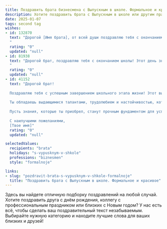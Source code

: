 ```yaml
---
title: Поздравить брата бизнесмена с Выпускным в школе. Формальное и красивое
description: Хотите поздравить брата с Выпускным в школе или другим праздником? Наш ИИ создаст незабываемое поздравление, а вы обязательно выделитесь среди других.  
date: 2025-01-07
tags: second tag
wishes:
- id: 132870
  text: "Дорогой [Имя брата], от всей души поздравляю тебя с окончанием школы и успешным вступлением в новую, взрослую жизнь!  Пусть твой путь в бизнесе будет полон ярких свершений,  уверенных решений и  заслуженного успеха. Желаю тебе целеустремлённости, мудрости и  неиссякаемой энергии для достижения всех намеченных целей.  Будь всегда на высоте!
  "
  rating: "0"
  updated: "null"
- id: 81938
  text: "Дорогой брат, поздравляю тебя с окончанием школы! Этот день знаменует начало новой главы в твоей жизни, где тебя ждет блестящая карьера бизнесмена. Желаю тебе успехов, процветания и реализации всех твоих амбиций. Пусть твой путь будет наполнен яркими событиями и достижениями!
  "
  rating: "0"
  updated: "null"
- id: 41152
  text: "Дорогой брат!
  
  Поздравляю тебя с успешным завершением школьного этапа жизни! Этот выпускной — важное событие, которое открывает перед тобой множество новых возможностей и горизонтов. Впереди тебя ждет увлекательный путь к покорению профессии бизнесмена, и я уверен, что у тебя все получится!
  
  Ты обладаешь выдающимися талантами, трудолюбием и настойчивостью, которые помогут тебе достигнуть больших высот. Желаю тебе уверенности в своих силах, смелости в принятии решений и, конечно же, удачи в каждом начинании.
  
  Пусть знания, которые ты приобрел, станут прочным фундаментом для успешной карьеры. Открывай новые горизонты, стремись к мечтам и не забывай о своих близких, которые всегда готовы поддержать тебя на этом пути.
  
  С наилучшими пожеланиями,
  [Твое имя]"
  rating: "0"
  updated: "null"

selectedValues:
  recipients: "brata"
  holidays: "s-vypusknym-v-shkole"
  professions: "biznesmen"
  style: "formalnoje"

links:
- slug: "pozdravit-brata-s-vypusknym-v-shkole-formalnoje"
  title: "Поздравить брата с Выпускным в школе. Формальное и красивое"
---
```


Здесь вы найдете отличную подборку поздравлений на любой случай.
Хотите поздравить друга с днём рождения, коллегу с профессиональным праздником или близких с Новым годом? У нас есть всё, чтобы сделать ваш поздравительный текст незабываемым. Выбирайте нужную категорию и находите лучшие слова для ваших близких и друзей!
